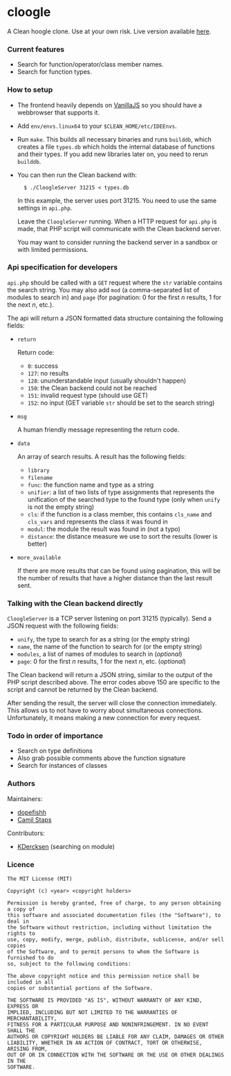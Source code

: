 # cloogle

A Clean hoogle clone. Use at your own risk. Live version available
[here](http://cloogle.org/).

### Current features
- Search for function/operator/class member names.
- Search for function types.

### How to setup

- The frontend heavily depends on [VanillaJS](http://vanilla-js.com/) so you
	should have a webbrowser that supports it.

- Add `env/envs.linux64` to your `$CLEAN_HOME/etc/IDEEnvs`.

- Run `make`. This builds all necessary binaries and runs `builddb`, which
	creates a file `types.db` which holds the internal database of functions and
	their types. If you add new libraries later on, you need to rerun `builddb`.

- You can then run the Clean backend with:

		$ ./CloogleServer 31215 < types.db

	In this example, the server uses port 31215. You need to use the same
	settings in `api.php`.

	Leave the `CloogleServer` running. When a HTTP request for `api.php` is made,
	that PHP script will communicate with the Clean backend server.

	You may want to consider running the backend server in a sandbox or with
	limited permissions.

### Api specification for developers
`api.php` should be called with a `GET` request where the `str` variable
contains the search string. You may also add `mod` (a comma-separated list of
modules to search in) and `page` (for pagination: 0 for the first *n* results,
1 for the next *n*, etc.).

The api will return a JSON formatted data structure containing the following
fields:

- `return`

	Return code:

	* `0`: success
	* `127`: no results
	* `128`: ununderstandable input (usually shouldn't happen)
	* `150`: the Clean backend could not be reached
	* `151`: invalid request type (should use GET)
	* `152`: no input (GET variable `str` should be set to the search string)

- `msg`

	A human friendly message representing the return code.

- `data`

	An array of search results. A result has the following fields:

	* `library`
	* `filename`
	* `func`: the function name and type as a string
	* `unifier`: a list of two lists of type assignments that represents the
		unification of the searched type to the found type (only when `unify` is
		not the empty string)
	* `cls`: if the function is a class member, this contains `cls_name` and
		`cls_vars` and represents the class it was found in
	* `modul`: the module the result was found in (not a typo)
	* `distance`: the distance measure we use to sort the results (lower is
		better)

- `more_available`

	If there are more results that can be found using pagination, this will be
	the number of results that have a higher distance than the last result sent.

### Talking with the Clean backend directly
`CloogleServer` is a TCP server listening on port 31215 (typically). Send a
JSON request with the following fields:

* `unify`, the type to search for as a string (or the empty string)
* `name`, the name of the function to search for (or the empty string)
* `modules`, a list of names of modules to search in (*optional*)
* `page`: 0 for the first *n* results, 1 for the next *n*, etc. (*optional*)

The Clean backend will return a JSON string, similar to the output of the PHP
script described above. The error codes above 150 are specific to the script
and cannot be returned by the Clean backend.

After sending the result, the server will close the connection immediately.
This allows us to not have to worry about simultaneous connections.
Unfortunately, it means making a new connection for every request.

### Todo in order of importance

- Search on type definitions
- Also grab possible comments above the function signature
- Search for instances of classes

### Authors

Maintainers:

- [dopefishh](https://github.com/dopefishh)
- [Camil Staps](https://camilstaps.nl)

Contributors:

- [KDercksen](https://github.com/KDercksen) (searching on module)

### Licence

```
The MIT License (MIT)

Copyright (c) <year> <copyright holders>

Permission is hereby granted, free of charge, to any person obtaining a copy of
this software and associated documentation files (the "Software"), to deal in
the Software without restriction, including without limitation the rights to
use, copy, modify, merge, publish, distribute, sublicense, and/or sell copies
of the Software, and to permit persons to whom the Software is furnished to do
so, subject to the following conditions:

The above copyright notice and this permission notice shall be included in all
copies or substantial portions of the Software.

THE SOFTWARE IS PROVIDED "AS IS", WITHOUT WARRANTY OF ANY KIND, EXPRESS OR
IMPLIED, INCLUDING BUT NOT LIMITED TO THE WARRANTIES OF MERCHANTABILITY,
FITNESS FOR A PARTICULAR PURPOSE AND NONINFRINGEMENT. IN NO EVENT SHALL THE
AUTHORS OR COPYRIGHT HOLDERS BE LIABLE FOR ANY CLAIM, DAMAGES OR OTHER
LIABILITY, WHETHER IN AN ACTION OF CONTRACT, TORT OR OTHERWISE, ARISING FROM,
OUT OF OR IN CONNECTION WITH THE SOFTWARE OR THE USE OR OTHER DEALINGS IN THE
SOFTWARE.
```
